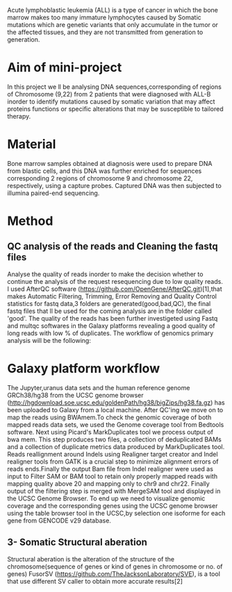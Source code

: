 
Acute lymphoblastic leukemia (ALL) is a type of cancer in which the bone marrow makes too many immature lymphocytes caused by Somatic mutations which are genetic variants that only accumulate in the tumor or the affected tissues, and they are not transmitted from generation to generation. 
# Aim of mini-project
In this project we ll be analysing DNA sequences,corresponding of regions of Chromosome (9,22) from 2 patients that were diagnosed with ALL-B inorder to identify mutations caused by somatic variation that may affect proteins functions or specific alterations that may be susceptible to tailored therapy.
# Material
Bone marrow samples obtained at diagnosis were used to prepare DNA from blastic cells, and this DNA was further enriched for sequences corresponding 2 regions of chromosome 9 and chromosome 22, respectively, using a capture probes.
Captured DNA was then subjected to illumina paired-end sequencing.
# Method 
##  QC analysis of the reads and Cleaning the fastq files
Analyse the quality of reads inorder to make the decision whether to continue the analysis of the request resequencing due to low quality reads. I used AfterQC software (https://github.com/OpenGene/AfterQC.git)[1],that makes Automatic Filtering, Trimming, Error Removing and Quality Control statistics for fastq data,3 folders are generated(good,bad,QC), the final fastq files  that ll be used for the coming analysis are in the folder called 'good'.
The quality of the reads has been further investigeted using Fastq and multqc softwares in the Galaxy platforms revealing a good quality of long reads with low % of duplicates.
The workflow of genomics primary analysis will be the following:

# Galaxy platform workflow

The Jupyter,uranus data sets and the  human reference genome GRCh38/hg38 from the UCSC genome browser (http://hgdownload.soe.ucsc.edu/goldenPath/hg38/bigZips/hg38.fa.gz) has been uploaded to Galaxy from a local machine. After QC'ing we move on to map the reads using BWAmem.To check the genomic coverage of both mapped reads data sets, we used the Genome coverage tool from Bedtools software. Next using Picard's MarkDuplicates tool we process output of bwa mem. This step produces two files, a collection of deduplicated BAMs and a collection of duplicate metrics data produced by MarkDuplicates tool. Reads reallignment around Indels using Realigner target creator and Indel realigner tools from GATK is a crucial step to minimize alignment errors of reads ends.Finally the output Bam file from Indel realigner were used as input to Filter SAM or BAM tool to retain only properly mapped reads with mapping quality above 20 and mapping only to chr9 and chr22. Finally output of the filtering step is merged with MergeSAM tool and displayed in the UCSC Genome Browser.
To end up we need to visualize genomic coverage and the corresponding genes using the UCSC genome browser using the table browser tool in the UCSC,by selection one isoforme for each gene from GENCODE v29 database.

## 3- Somatic Structural aberation
Structural aberation is the alteration of the structure of the chromosome(sequence of genes or kind of genes in chromosome or no. of genes)
FusorSV (https://github.com/TheJacksonLaboratory/SVE),  is a tool that use different SV caller to obtain more accurate results[2]

